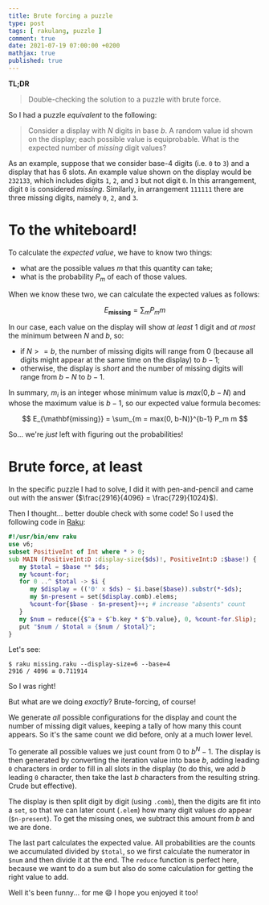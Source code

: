 ```yaml
---
title: Brute forcing a puzzle
type: post
tags: [ rakulang, puzzle ]
comment: true
date: 2021-07-19 07:00:00 +0200
mathjax: true
published: true
---
```


**TL;DR**

> Double-checking the solution to a puzzle with brute force.

So I had a puzzle *equivalent* to the following:

> Consider a display with $N$ digits in base $b$. A random value id
> shown on the display; each possible value is equiprobable. What is the
> expected number of *missing* digit values?

As an example, suppose that we consider base-4 digits (i.e. `0` to `3`)
and a display that has 6 slots. An example value shown on the display
would be `232133`, which includes digits `1`, `2`, and `3` but not digit
`0`. In this arrangement, digit `0` is considered *missing*. Similarly,
in arrangement `111111` there are three missing digits, namely `0`, `2`,
and `3`.

# To the whiteboard!

To calculate the *expected value*, we have to know two things:

- what are the possible values $m$ that this quantity can take;
- what is the probability $P_m$ of each of those values.

When we know these two, we can calculate the expected values as follows:

$$
E_{\mathbf{missing}} = \sum_{m} P_m m
$$

In our case, each value on the display will show *at least* 1 digit and
*at most* the minimum between $N$ and $b$, so:
  - if $N >= b$, the number of missing digits will range from 0 (because
    all digits might appear at the same time on the display) to $b - 1$;
  - otherwise, the display is *short* and the number of missing digits
    will range from $b - N$ to $b - 1$.

In summary, $m_i$ is an integer whose minimum value is $max(0, b - N)$
and whose the maximum value is $b - 1$, so our expected value formula
becomes:

$$
E_{\mathbf{missing}} = \sum_{m = max(0, b-N)}^{b-1} P_m m
$$

So... we're *just* left with figuring out the probabilities!

# Brute force, at least

In the specific puzzle I had to solve, I did it with pen-and-pencil and
came out with the answer ($\frac{2916}{4096} = \frac{729}{1024}$).

Then I thought... better double check with some code! So I used the
following code in [Raku][]:

```raku
#!/usr/bin/env raku
use v6;
subset PositiveInt of Int where * > 0;
sub MAIN (PositiveInt:D :display-size($ds)!, PositiveInt:D :$base!) {
   my $total = $base ** $ds;
   my %count-for;
   for 0 ..^ $total -> $i {
      my $display = (('0' x $ds) ~ $i.base($base)).substr(*-$ds);
      my $n-present = set($display.comb).elems;
      %count-for{$base - $n-present}++; # increase "absents" count
   }
   my $num = reduce({$^a + $^b.key * $^b.value}, 0, %count-for.Slip);
   put "$num / $total ≅ {$num / $total}";
}
```

Let's see:

```
$ raku missing.raku --display-size=6 --base=4
2916 / 4096 ≅ 0.711914
```

So I was right!

But what are we doing *exactly*? Brute-forcing, of course!

We generate *all* possible configurations for the display and count the
number of missing digit values, keeping a tally of how many this count
appears. So it's the same count we did before, only at a much lower
level.

To generate all possible values we just count from $0$ to $b^N - 1$. The
display is then generated by converting the iteration value into base
$b$, adding leading `0` characters in order to fill in all slots in the
display (to do this, we add $b$ leading `0` character, then take the
last $b$ characters from the resulting string. Crude but effective).

The display is then split digit by digit (using `.comb`), then the
digits are fit into a `set`, so that we can later count (`.elem`) how
many digit values *do* appear (`$n-present`). To get the missing ones,
we subtract this amount from $b$ and we are done.

The last part calculates the expected value. All probabilities are the
counts we accumulated divided by `$total`, so we first calculate the
numerator in `$num` and then divide it at the end. The `reduce` function
is perfect here, because we want to do a sum but also do some
calculation for getting the right value to add.

Well it's been funny... for me 😄 I hope you enjoyed it too!


[Perl]: https://www.perl.org/
[Raku]: https://raku.org/
